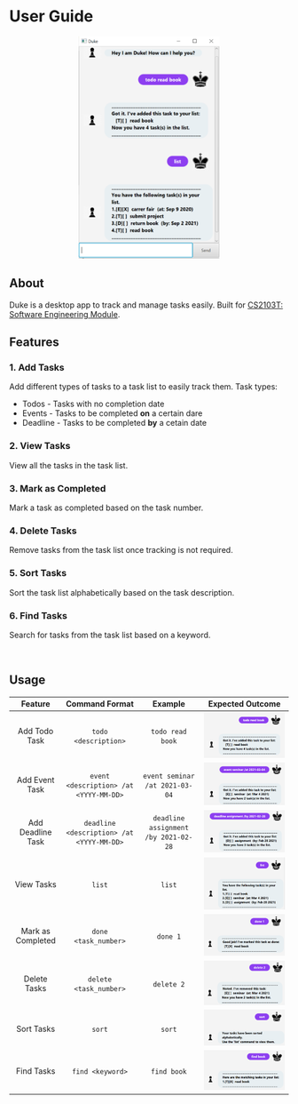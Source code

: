 # User Guide

<p align="center">
    <img src="./Ui.png" alt="Screenshot" height="400">
</p>
 
## About
Duke is a desktop app to track and manage tasks easily. Built for [CS2103T: Software Engineering Module](https://nus-cs2103-ay2021s2.github.io/website/admin/index.html).


## Features

### 1. Add Tasks

Add different types of tasks to a task list to easily track them. Task types:

- Todos - Tasks with no completion date
- Events - Tasks to be completed **on** a certain dare
- Deadline - Tasks to be completed **by** a cetain date

### 2. View Tasks

View all the tasks in the task list.

### 3. Mark as Completed

Mark a task as completed based on the task number.

### 4. Delete Tasks

Remove tasks from the task list once tracking is not required.

### 5. Sort Tasks

Sort the task list alphabetically based on the task description.

### 6. Find Tasks

Search for tasks from the task list based on a keyword.

<br>

## Usage

|      Feature      |              Command Format               |               Example                | Expected Outcome             |
|:-----------------:|:-----------------------------------------:|:------------------------------------:|:----------------------------:|
|   Add Todo Task   |            `todo <description>`           |           `todo read book`           |![](./outcome_images/todo.png)|
|   Add Event Task  |   `event <description> /at <YYYY-MM-DD>`  |    `event seminar /at 2021-03-04`    |![](./outcome_images/event.PNG)|
| Add Deadline Task | `deadline <description> /at <YYYY-MM-DD>` | `deadline assignment /by 2021-02-28` |![](./outcome_images/deadline.PNG)|
|     View Tasks    |                   `list`                  |                `list`                |![](./outcome_images/list.png)|
| Mark as Completed |            `done <task_number>`           |               `done 1`               |![](./outcome_images/done.png)|
|    Delete Tasks   |           `delete <task_number>`          |              `delete 2`              |![](./outcome_images/delete.png)|
|     Sort Tasks    |                   `sort`                  |                `sort`                |![](./outcome_images/sort.png)|
|     Find Tasks    |              `find <keyword>`             |              `find book`             |![](./outcome_images/find.png)|
